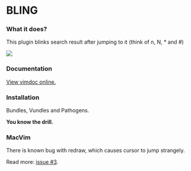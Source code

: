 # BLING

### What it does?
This plugin blinks search result after jumping to it (think of n, N, \* and #)

![][bling]

[bling]: http://i.imgur.com/AeVNh2K.gif

### Documentation

[View vimdoc online.](http://vim-doc.heroku.com/view?https://raw.githubusercontent.com/ivyl/vim-bling/master/doc/bling.txt)

### Installation

Bundles, Vundles and Pathogens.

**You know the drill.**

### MacVim

There is known bug with redraw, which causes cursor to jump strangely.

Read more: [issue #3](https://github.com/ivyl/vim-bling/issues/3).
